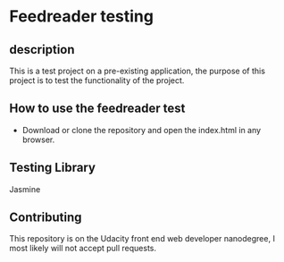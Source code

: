 # Feedreader testing

## description 
This is a test project on a pre-existing application, the purpose of this project is to test the functionality of the project. 

## How to use the feedreader test
<ul>
   <li>
      Download or clone the repository and open the index.html in any browser.
   </li>
</ul>

## Testing Library
   Jasmine

## Contributing

This repository is on the Udacity front end web developer nanodegree, I most likely will not accept pull requests.
